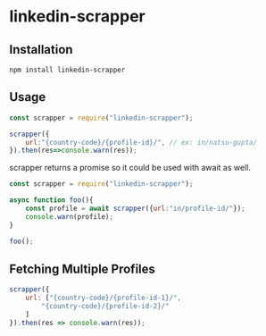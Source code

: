 linkedin-scrapper
=========
## Installation
```shell 
npm install linkedin-scrapper
```

## Usage

```javascript
const scrapper = require("linkedin-scrapper");

scrapper({
    url:"{country-code}/{profile-id}/", // ex: in/natsu-gupta/
}).then(res=>console.warn(res));
```

scrapper returns a promise so it could be used with await as well.


```javascript
const scrapper = require("linkedin-scrapper");

async function foo(){
    const profile = await scrapper({url:"in/profile-id/"});
    console.warn(profile);
}

foo();
```

## Fetching Multiple Profiles
```javascript
scrapper({
    url: ["{country-code}/{profile-id-1}/",
        "{country-code}/{profile-id-2}/"
    ]
}).then(res => console.warn(res));
```